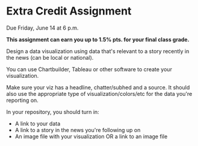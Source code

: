 # Extra Credit Assignment

Due Friday, June 14 at 6 p.m.

**This assignment can earn you up to 1.5% pts. for your final class grade.**

Design a data visualization using data that's relevant to a story recently in the news (can be local or national).

You can use Chartbuilder, Tableau or other software to create your visualization. 

Make sure your viz has a headline, chatter/subhed and a source. It should also use the appropriate type of visualization/colors/etc for the data you're reporting on. 

In your repository, you should turn in: 

* A link to your data
* A link to a story in the news you're following up on
* An image file with your visualization OR a link to an image file